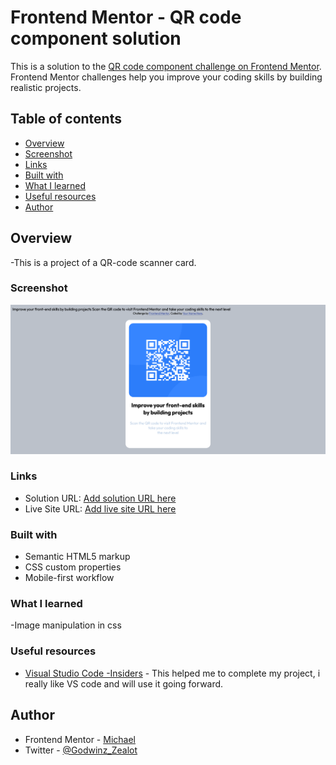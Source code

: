 # Frontend Mentor - QR code component solution

This is a solution to the [QR code component challenge on Frontend Mentor](https://www.frontendmentor.io/challenges/qr-code-component-iux_sIO_H). Frontend Mentor challenges help you improve your coding skills by building realistic projects. 

## Table of contents

  - [Overview](#overview)
  - [Screenshot](#screenshot)
  - [Links](#links)
  - [Built with](#built-with)
  - [What I learned](#what-i-learned)
  - [Useful resources](#useful-resources)
  - [Author](#author)

## Overview

-This is a project of a QR-code scanner card.

### Screenshot

![](./design/Screenshot%202023-02-06%20at%2016-02-06%20Frontend%20Mentor%20QR%20code%20component.png)

### Links

- Solution URL: [Add solution URL here](https://your-solution-url.com)
- Live Site URL: [Add live site URL here](https://your-live-site-url.com)


### Built with

- Semantic HTML5 markup
- CSS custom properties
- Mobile-first workflow

### What I learned

-Image manipulation in css

### Useful resources

- [Visual Studio Code -Insiders](https://www.example.com) - This helped me to complete my project, i really like VS code and will use it going forward.

## Author

- Frontend Mentor - [Michael](https://www.frontendmentor.io/profile/yourusername)
- Twitter - [@Godwinz_Zealot](https://www.twitter.com/yourusername)
